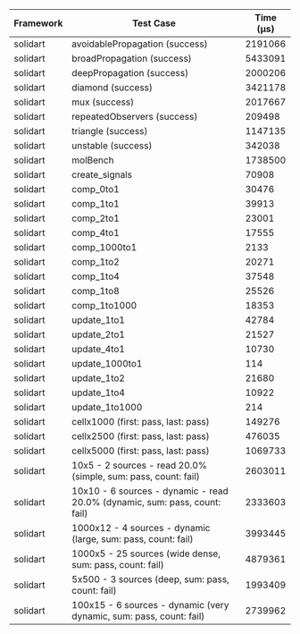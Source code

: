 | Framework | Test Case | Time (μs) |
| --- | --- | --- |
| solidart | avoidablePropagation (success) | 2191066 |
| solidart | broadPropagation (success) | 5433091 |
| solidart | deepPropagation (success) | 2000206 |
| solidart | diamond (success) | 3421178 |
| solidart | mux (success) | 2017667 |
| solidart | repeatedObservers (success) | 209498 |
| solidart | triangle (success) | 1147135 |
| solidart | unstable (success) | 342038 |
| solidart | molBench | 1738500 |
| solidart | create_signals | 70908 |
| solidart | comp_0to1 | 30476 |
| solidart | comp_1to1 | 39913 |
| solidart | comp_2to1 | 23001 |
| solidart | comp_4to1 | 17555 |
| solidart | comp_1000to1 | 2133 |
| solidart | comp_1to2 | 20271 |
| solidart | comp_1to4 | 37548 |
| solidart | comp_1to8 | 25526 |
| solidart | comp_1to1000 | 18353 |
| solidart | update_1to1 | 42784 |
| solidart | update_2to1 | 21527 |
| solidart | update_4to1 | 10730 |
| solidart | update_1000to1 | 114 |
| solidart | update_1to2 | 21680 |
| solidart | update_1to4 | 10922 |
| solidart | update_1to1000 | 214 |
| solidart | cellx1000 (first: pass, last: pass) | 149276 |
| solidart | cellx2500 (first: pass, last: pass) | 476035 |
| solidart | cellx5000 (first: pass, last: pass) | 1069733 |
| solidart | 10x5 - 2 sources - read 20.0% (simple, sum: pass, count: fail) | 2603011 |
| solidart | 10x10 - 6 sources - dynamic - read 20.0% (dynamic, sum: pass, count: fail) | 2333603 |
| solidart | 1000x12 - 4 sources - dynamic (large, sum: pass, count: fail) | 3993445 |
| solidart | 1000x5 - 25 sources (wide dense, sum: pass, count: fail) | 4879361 |
| solidart | 5x500 - 3 sources (deep, sum: pass, count: fail) | 1993409 |
| solidart | 100x15 - 6 sources - dynamic (very dynamic, sum: pass, count: fail) | 2739962 |
